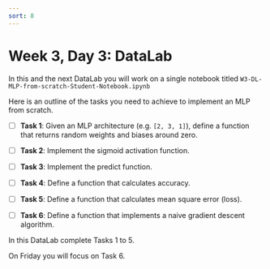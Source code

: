```yaml
---
sort: 8
---
```


# Week 3, Day 3: DataLab

In this and the next DataLab you will work on a single notebook titled `W3-DL-MLP-from-scratch-Student-Notebook.ipynb`

Here is an outline of the tasks you need to achieve to implement an MLP from scratch.

- [ ] **Task 1**: Given an MLP architecture (e.g. `[2, 3, 1]`), define a function that returns random weights and biases around zero.

- [ ] **Task 2**: Implement the sigmoid activation function.

- [ ] **Task 3**: Implement the predict function.

- [ ] **Task 4**: Define a function that calculates accuracy.

- [ ] **Task 5**: Define a function that calculates mean square error (loss).

- [ ] **Task 6**: Define a function that implements a naive gradient descent algorithm.

In this DataLab complete Tasks 1 to 5.

On Friday you will focus on Task 6.
